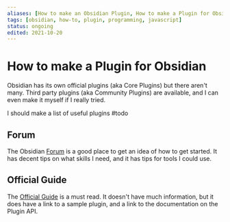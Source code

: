 ```yaml
---
aliases: [How to make an Obsidian Plugin, How to make a Plugin for Obsidian]
tags: [obsidian, how-to, plugin, programming, javascript]
status: ongoing
edited: 2021-10-20
---
```


# How to make a Plugin for Obsidian
Obsidian has its own official plugins (aka Core Plugins) but there aren't many.
Third party plugins (aka Community Plugins) are available, and I can even make it myself if I really tried.

I should make a list of useful plugins #todo

## Forum
The Obsidian [Forum](https://forum.obsidian.md/t/how-to-get-started-with-developing-a-custom-plugin) is a good place to get an idea of how to get started. It has decent tips on what skills I need, and it has tips for tools I could use.

## Official Guide
The [Official Guide](https://help.obsidian.md/Advanced+topics/Community+plugins) is a must read. It doesn't have much information, but it does have a link to a sample plugin, and a link to the documentation on the Plugin API.